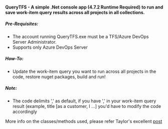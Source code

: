 
#### QueryTFS - A simple .Net console app (4.7.2 Runtime Required) to run and save work-item query results across all projects in all collections.

##### Pre-Requisites: 

* The account running QueryTFS.exe must be a TFS/Azure DevOps Server Administrator.
* Supports only Azure DevOps Server


##### How-To: 

* Update the work-item query you want to run across all projects in the code, restore nuget packages, build and run! 

##### Note:

* The code delimits ',' as default, if you have ',' in your work-item query result (example, title [as a customer, I ...] you'd have to modify the code accordingly 

More info on the classes/methods used, please refer Taylor's excellent [post](https://blogs.msdn.microsoft.com/taylaf/2010/01/26/retrieve-the-list-of-team-project-collections-from-tfs-2010-client-apis/)
